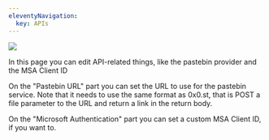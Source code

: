 ```yaml
---
eleventyNavigation:
  key: APIs
--- 
```


![](/img/APIs.png)

In this page you can edit API-related things, like the pastebin provider and the MSA Client ID

On the "Pastebin URL" part you can set the URL to use for the pastebin service. Note that it needs to use the same format as 0x0.st, that is POST a file parameter to the URL and return a link in the return body.

On the "Microsoft Authentication" part you can set a custom MSA Client ID, if you want to.
